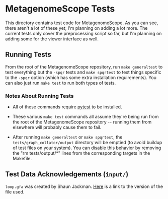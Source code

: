 # MetagenomeScope Tests

This directory contains test code for MetagenomeScope. As you can see, there
aren't a lot of these yet; I'm planning on adding a lot more. The current tests
only cover the preprocessing script so far, but I'm planning on adding some
for the viewer interface as well.

## Running Tests

From the root of the MetagenomeScope repository, run `make generaltest` to test
everything but the `-spqr` tests and `make spqrtest` to test things specific to
the `-spqr` option (which has some extra installation requirements). You can
also just run `make test` to run both types of tests.

### Notes About Running Tests

* All of these commands require [pytest](https://pytest.org/) to be
  installed.

* These various `make test` commands all assume they're being run from the root of
  the MetagenomeScope repository -- running them from elsewhere will probably cause
  them to fail.

* After running `make generaltest` or `make spqrtest`, the
  `tests/graph_collator/output` directory will be emptied (to avoid buildup of
  test files on your system). You can disable this behavior by removing the
  "rm tests/output/\*" lines from the corresponding targets in the Makefile.

## Test Data Acknowledgements (`input/`)

`loop.gfa` was created by Shaun Jackman.
[Here](https://github.com/sjackman/assembly-graph/blob/fef9fada23ddfb3da04db8221fac1ca8c99bfc66/loop.gfa)
is a link to the version of the file used.

